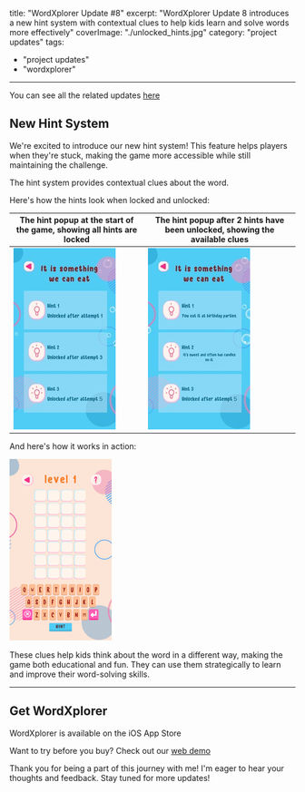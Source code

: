 title: "WordXplorer Update #8"
excerpt: "WordXplorer Update 8 introduces a new hint system with contextual clues to help kids learn and solve words more effectively"
coverImage: "./unlocked_hints.jpg"
category: "project updates"
tags:
- "project updates"
- "wordxplorer"

---

You can see all the related updates [here](/tags/wordxplorer)

## New Hint System

We're excited to introduce our new hint system! This feature helps players when they're stuck, making the game more accessible while still maintaining the challenge.

The hint system provides contextual clues about the word. 

Here's how the hints look when locked and unlocked:

| The hint popup at the start of the game, showing all hints are locked | The hint popup after 2 hints have been unlocked, showing the available clues |
|-----------------------------------------------------------------------|------------------------------------------------------------------------------|
| ![Locked Hints](./locked_hints.jpg)                                   | ![Unlocked Hints](./unlocked_hints.jpg)                                      |

And here's how it works in action:

![Hint System Demo](./hints.gif)

These clues help kids think about the word in a different way, making the game both educational and fun. They can use them strategically to learn and improve their word-solving skills.

---

## Get WordXplorer

WordXplorer is available on the iOS App Store 

<?# AppStoreBadges LinkText="Get WordXplorer" AppStoreLinkUrl="wordxplorer-guess-the-word/id6504664783" /?>

Want to try before you buy? Check out our [web demo](https://wordxplorer.ankursheel.com/)

Thank you for being a part of this journey with me! I'm eager to hear your thoughts and feedback. Stay tuned for more updates!